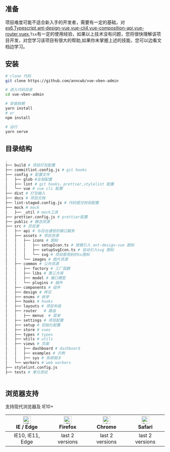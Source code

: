 ## 准备

项目难度可能不适合新入手的开发者，需要有一定的基础，对 [es6](https://es6.ruanyifeng.com/),[Typescript](https://www.runoob.com/typescript/ts-tutorial.html),[ant-design-vue](https://www.antdv.com/docs/vue/introduce-cn/),[vue-cli4](https://cli.vuejs.org/),[vue-composition-api](https://github.com/vuejs/composition-api),[vue-router](https://router.vuejs.org/zh/),[vuex](https://vuex.vuejs.org/zh/),`Tsx`有一定的使用经验，如果以上技术没有问题，您将很快理解该项目开发，对您学习该项目有很大的帮助,如果你未掌握上述的技能，您可以边看文档边学习。

## 安装

```bash
# clone 代码
git clone https://github.com/anncwb/vue-vben-admin

# 进入代码目录
cd vue-vben-admin

# 安装依赖
yarn install
# or
npm install

# 运行
yarn serve

```

## 目录结构

```bash
.
├── build # 项目打包配置
├── commitlint.config.js # git hooks
├── config # 配置文件
│   ├── glob #全局配置
│   ├── lint # git hooks，prettier,stylelint 配置
│   └── vue # vue cli 配置
├── dist # 打包输入
├── docs # 项目文档
├── lint-staged.config.js # 代码提交校验配置
├── mock # mock
│   ├── _util # mock工具
├── prettier.config.js # prettier配置
├── public # 静态资源
├── src # 员目录
│   ├── api # 与后台通信的接口服务
│   ├── assets # 项目资源
│   │   ├── icons # 图标
│   │   │   ├── setupIcon.ts # 按需引入 ant-design-vue 图标
│   │   │   ├── setupSvgIcon.ts # 自动引入svg 图标
│   │   │   └── svg # 项目那用到的sv图标
│   │   └── images # 图片资源
│   ├── common # 公共资源
│   │   ├── factory # 工厂函数
│   │   ├── libs # 第三方库
│   │   ├── model # 接口模型
│   │   └── plugins # 插件
│   ├── components # 组件
│   ├── design # 样式
│   ├── enums # 枚举
│   ├── hooks # hooks
│   ├── layouts # 项目布局
│   ├── router   # 路由
│   │   ├── menus  # 菜单
│   ├── settings # 项目配置
│   ├── setup # 初始化配置
│   ├── store # vuex
│   ├── types # types
│   ├── utils # utils
│   ├── views # 页面
│   │   ├── dashboard # dashboard
│   │   ├── examples # 示例
│   │   ├── sys # 系统相关
│   └── workers # web workers
├── stylelint.config.js
├── tests # 单元测试



```

## 浏览器支持

支持现代浏览器及 IE10+

| [<img src="https://raw.githubusercontent.com/alrra/browser-logos/master/src/edge/edge_48x48.png" alt="IE / Edge" width="24px" height="24px" />](http://godban.github.io/browsers-support-badges/)</br>IE / Edge | [<img src="https://raw.githubusercontent.com/alrra/browser-logos/master/src/firefox/firefox_48x48.png" alt="Firefox" width="24px" height="24px" />](http://godban.github.io/browsers-support-badges/)</br>Firefox | [<img src="https://raw.githubusercontent.com/alrra/browser-logos/master/src/chrome/chrome_48x48.png" alt="Chrome" width="24px" height="24px" />](http://godban.github.io/browsers-support-badges/)</br>Chrome | [<img src="https://raw.githubusercontent.com/alrra/browser-logos/master/src/safari/safari_48x48.png" alt="Safari" width="24px" height="24px" />](http://godban.github.io/browsers-support-badges/)</br>Safari |
| :-: | :-: | :-: | :-: |
| IE10, IE11, Edge | last 2 versions | last 2 versions | last 2 versions |
